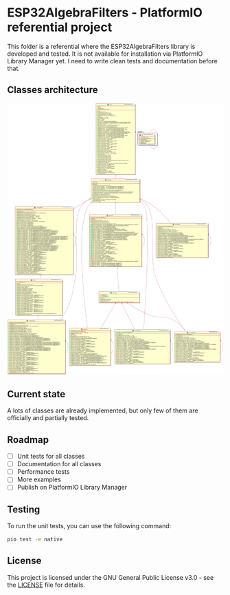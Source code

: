 # ESP32AlgebraFilters - PlatformIO referential project
This folder is a referential where the ESP32AlgebraFilters library is developed and tested.
It is not available for installation via PlatformIO Library Manager yet. I need to write clean tests and documentation before that.

## Classes architecture
![Classes diagram](lib/linearAlgebra/docs/classDiagram.svg)

## Current state
A lots of classes are already implemented, but only few of them are officially and partially tested.

## Roadmap
- [ ] Unit tests for all classes
- [ ] Documentation for all classes
- [ ] Performance tests
- [ ] More examples
- [ ] Publish on PlatformIO Library Manager

## Testing
To run the unit tests, you can use the following command:
```bash
pio test -e native
```

## License
This project is licensed under the GNU General Public License v3.0 - see the [LICENSE](LICENSE) file for details.
